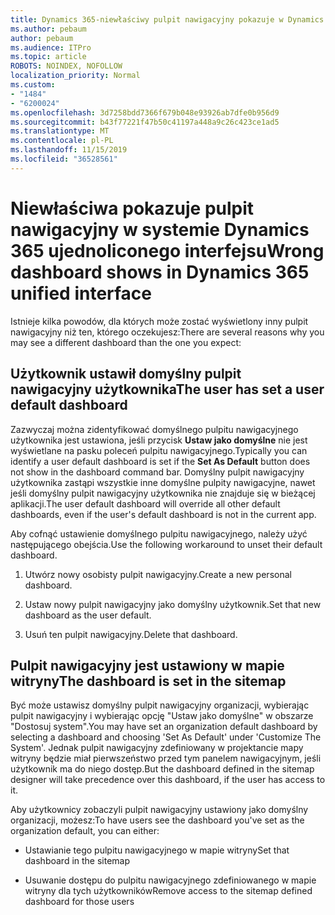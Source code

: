 ```yaml
---
title: Dynamics 365-niewłaściwy pulpit nawigacyjny pokazuje w Dynamics 365 Unified Interface
ms.author: pebaum
author: pebaum
ms.audience: ITPro
ms.topic: article
ROBOTS: NOINDEX, NOFOLLOW
localization_priority: Normal
ms.custom:
- "1484"
- "6200024"
ms.openlocfilehash: 3d7258bdd7366f679b048e93926ab7dfe0b956d9
ms.sourcegitcommit: b43f77221f47b50c41197a448a9c26c423ce1ad5
ms.translationtype: MT
ms.contentlocale: pl-PL
ms.lasthandoff: 11/15/2019
ms.locfileid: "36528561"
---
```

# <a name="wrong-dashboard-shows-in-dynamics-365-unified-interface"></a><span data-ttu-id="9594c-102">Niewłaściwa pokazuje pulpit nawigacyjny w systemie Dynamics 365 ujednoliconego interfejsu</span><span class="sxs-lookup"><span data-stu-id="9594c-102">Wrong dashboard shows in Dynamics 365 unified interface</span></span>

<span data-ttu-id="9594c-103">Istnieje kilka powodów, dla których może zostać wyświetlony inny pulpit nawigacyjny niż ten, którego oczekujesz:</span><span class="sxs-lookup"><span data-stu-id="9594c-103">There are several reasons why you may see a different dashboard than the one you expect:</span></span>

## <a name="the-user-has-set-a-user-default-dashboard"></a><span data-ttu-id="9594c-104">Użytkownik ustawił domyślny pulpit nawigacyjny użytkownika</span><span class="sxs-lookup"><span data-stu-id="9594c-104">The user has set a user default dashboard</span></span> 

<span data-ttu-id="9594c-105">Zazwyczaj można zidentyfikować domyślnego pulpitu nawigacyjnego użytkownika jest ustawiona, jeśli przycisk **Ustaw jako domyślne** nie jest wyświetlane na pasku poleceń pulpitu nawigacyjnego.</span><span class="sxs-lookup"><span data-stu-id="9594c-105">Typically you can identify a user default dashboard is set if the **Set As Default** button does not show in the dashboard command bar.</span></span> <span data-ttu-id="9594c-106">Domyślny pulpit nawigacyjny użytkownika zastąpi wszystkie inne domyślne pulpity nawigacyjne, nawet jeśli domyślny pulpit nawigacyjny użytkownika nie znajduje się w bieżącej aplikacji.</span><span class="sxs-lookup"><span data-stu-id="9594c-106">The user default dashboard will override all other default dashboards, even if the user's default dashboard is not in the current app.</span></span>

<span data-ttu-id="9594c-107">Aby cofnąć ustawienie domyślnego pulpitu nawigacyjnego, należy użyć następującego obejścia.</span><span class="sxs-lookup"><span data-stu-id="9594c-107">Use the following workaround to unset their default dashboard.</span></span>

1. <span data-ttu-id="9594c-108">Utwórz nowy osobisty pulpit nawigacyjny.</span><span class="sxs-lookup"><span data-stu-id="9594c-108">Create a new personal dashboard.</span></span>

2. <span data-ttu-id="9594c-109">Ustaw nowy pulpit nawigacyjny jako domyślny użytkownik.</span><span class="sxs-lookup"><span data-stu-id="9594c-109">Set that new dashboard as the user default.</span></span>

3. <span data-ttu-id="9594c-110">Usuń ten pulpit nawigacyjny.</span><span class="sxs-lookup"><span data-stu-id="9594c-110">Delete that dashboard.</span></span>

## <a name="the-dashboard-is-set-in-the-sitemap"></a><span data-ttu-id="9594c-111">Pulpit nawigacyjny jest ustawiony w mapie witryny</span><span class="sxs-lookup"><span data-stu-id="9594c-111">The dashboard is set in the sitemap</span></span>

<span data-ttu-id="9594c-112">Być może ustawisz domyślny pulpit nawigacyjny organizacji, wybierając pulpit nawigacyjny i wybierając opcję "Ustaw jako domyślne" w obszarze "Dostosuj system".</span><span class="sxs-lookup"><span data-stu-id="9594c-112">You may have set an organization default dashboard by selecting a dashboard and choosing 'Set As Default' under 'Customize The System'.</span></span> <span data-ttu-id="9594c-113">Jednak pulpit nawigacyjny zdefiniowany w projektancie mapy witryny będzie miał pierwszeństwo przed tym panelem nawigacyjnym, jeśli użytkownik ma do niego dostęp.</span><span class="sxs-lookup"><span data-stu-id="9594c-113">But the dashboard defined in the sitemap designer will take precedence over this dashboard, if the user has access to it.</span></span>

<span data-ttu-id="9594c-114">Aby użytkownicy zobaczyli pulpit nawigacyjny ustawiony jako domyślny organizacji, możesz:</span><span class="sxs-lookup"><span data-stu-id="9594c-114">To have users see the dashboard you've set as the organization default, you can either:</span></span>

* <span data-ttu-id="9594c-115">Ustawianie tego pulpitu nawigacyjnego w mapie witryny</span><span class="sxs-lookup"><span data-stu-id="9594c-115">Set that dashboard in the sitemap</span></span>

* <span data-ttu-id="9594c-116">Usuwanie dostępu do pulpitu nawigacyjnego zdefiniowanego w mapie witryny dla tych użytkowników</span><span class="sxs-lookup"><span data-stu-id="9594c-116">Remove access to the sitemap defined dashboard for those users</span></span>
